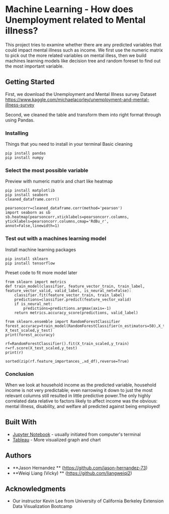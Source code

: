 # Machine Learning - How does Unemployment related to Mental illness?

This project tries to examine whether there are any predicted variables that could impact mental illness such as income. We first use the numeric matrix to pick out the more related variables on mental illess, then we build machines learning models like decision tree and random foreset to find out the most important variable. 

## Getting Started

First, we download the Unemployment and Mental Illness survey Dataset https://www.kaggle.com/michaelacorley/unemployment-and-mental-illness-survey

Second, we cleaned the table and transform them into right format through using Pandas.

### Installing 
Things that you need to install in your terminal 
Basic cleaning
```
pip install pandas
pip install numpy
```

### Select the most possible variable
Preview with numeric matrix and chart like heatmap
```
pip install matplotlib
pip install seaborn
cleaned_dataframe.corr()
```
```
pearsoncorr=cleaned_dataframe.corr(method='pearson')
import seaborn as sb
sb.heatmap(pearsoncorr,xticklabels=pearsoncorr.columns, yticklabels=pearsoncorr.columns,cmap='RdBu_r', annot=False,linewidth=1)
```
### Test out with a machines learning model 
Install machine learning packages
```
pip install sklearn
pip install tensorflow
```
Preset code to fit more model later
```
from sklearn import metrics
def train_model(classifier, feature_vector_train, train_label, feature_vector_valid, valid_label, is_neural_net=False):
    classifier.fit(feature_vector_train, train_label)
    predictions=classifier.predict(feature_vector_valid)
    if is_neural_net:
        predictions=predictions.argmax(axis=-1)
    return metrics.accuracy_score(predictions, valid_label)

```
```
from sklearn.ensemble import RandomForestClassifier
forest_accuracy=train_model(RandomForestClassifier(n_estimators=50),X_train_scaled,y_train, X_test_scaled,y_test)
print(forest_accuracy)

```
```
rf=RandomForestClassifier().fit(X_train_scaled,y_train)
r=rf.score(X_test_scaled,y_test)
print(r)
```
```
sorted(zip(rf.feature_importances_,xd_df),reverse=True)
```

### Conclusion

When we look at household income as the predicted variable, household income is not very predictable; even narrowing it down to just the most relevant columns still resulted in little predictive power.The only highly correlated data relative to factors likely to affect income was the obvious: mental illness, disability, and welfare all predicted against being employed!

## Built With

* [Jupyter Notebook](https://jupyter.org/) - usually initiated from computer's terminal
* [Tableau](https://public.tableau.com/en-us/s/) - More visualized graph and chart 


## Authors
* **Jason Hernandez ** (https://github.com/jason-hernandez-73)
* **Weiqi Liang (Vicky) ** (https://github.com/liangweiqi2)

## Acknowledgments

* Our instructor Kevin Lee from University of California Berkeley Extension Data Visualization Bootcamp

